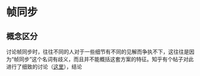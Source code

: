 # 帧同步

## 概念区分
讨论帧同步时，往往不同的人对于一些细节有不同的见解而争执不下，这往往是因为“帧同步”这个名词有歧义，而且并不能概括这套方案的特征。知乎有个帖子对此进行了细致的讨论（[这里](https://zhuanlan.zhihu.com/p/32843758)），结论